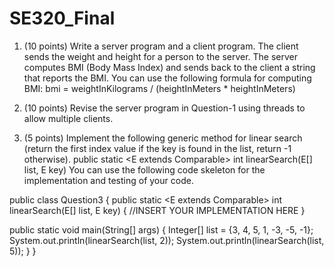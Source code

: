 # SE320_Final

1. (10 points) Write a server program and a client program. The client sends the weight
and height for a person to the server. The server computes BMI (Body Mass Index) and
sends back to the client a string that reports the BMI. You can use the following formula
for computing BMI:
 bmi = weightInKilograms / (heightInMeters * heightInMeters)

2. (10 points) Revise the server program in Question-1 using threads to allow multiple
clients.

3. (5 points) Implement the following generic method for linear search (return the first
index value if the key is found in the list, return -1 otherwise).
public static <E extends Comparable<E>>
int linearSearch(E[] list, E key)
You can use the following code skeleton for the implementation and testing of your
code.


public class Question3 {
 public static <E extends Comparable<E>> int linearSearch(E[] list, E
key) {
 //INSERT YOUR IMPLEMENTATION HERE
 }

 public static void main(String[] args) {
 Integer[] list = {3, 4, 5, 1, -3, -5, -1};
 System.out.println(linearSearch(list, 2));
 System.out.println(linearSearch(list, 5));
 }
}
